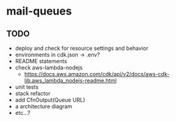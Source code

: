 # mail-queues

## TODO

- deploy and check for resource settings and behavior
- environments in cdk.json -> .env?
- README statements
- check aws-lambda-nodejs
  - https://docs.aws.amazon.com/cdk/api/v2/docs/aws-cdk-lib.aws_lambda_nodejs-readme.html
- unit tests
- stack refactor
- add CfnOutput(Queue URL)
- a architecture diagram
- etc...?
